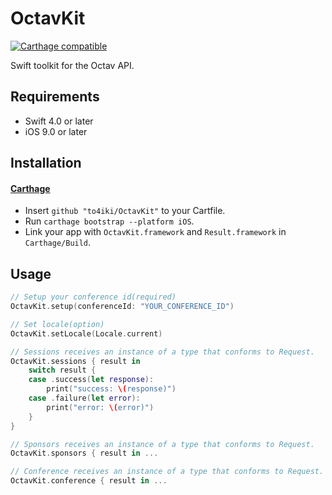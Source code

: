 # OctavKit
[![Carthage compatible][carthage-image]][carthage-url]

Swift toolkit for the Octav API.

## Requirements
- Swift 4.0 or later
- iOS 9.0 or later

## Installation
#### [Carthage](https://github.com/Carthage/Carthage)
- Insert `github "to4iki/OctavKit"` to your Cartfile.
- Run `carthage bootstrap --platform iOS`.
- Link your app with `OctavKit.framework` and `Result.framework` in `Carthage/Build`.

## Usage

```swift
// Setup your conference id(required)
OctavKit.setup(conferenceId: "YOUR_CONFERENCE_ID")

// Set locale(option)
OctavKit.setLocale(Locale.current)

// Sessions receives an instance of a type that conforms to Request.
OctavKit.sessions { result in
    switch result {
    case .success(let response):
        print("success: \(response)")
    case .failure(let error):
        print("error: \(error)")
    }
}

// Sponsors receives an instance of a type that conforms to Request.
OctavKit.sponsors { result in ...

// Conference receives an instance of a type that conforms to Request.
OctavKit.conference { result in ...
```

[carthage-url]: https://github.com/Carthage/Carthage
[carthage-image]: https://img.shields.io/badge/Carthage-compatible-4BC51D.svg?style=flat
